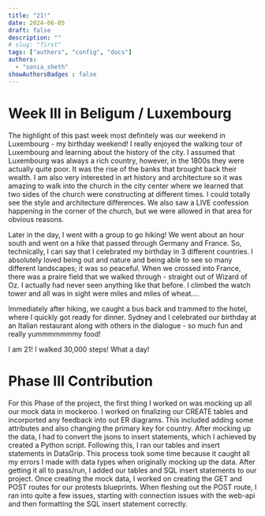 ```yaml
---
title: "21!"
date: 2024-06-05
draft: false
description: ""
# slug: "first"
tags: ["authors", "config", "docs"]
authors:
  - "sonia_sheth"
showAuthorsBadges : false
---
```

# Week III in Beligum / Luxembourg 
The highlight of this past week most definitely was our weekend in Luxembourg - my birthday weekend! I really enjoyed the walking tour of Luxembourg and learning about the history of the city. I assumed that Luxembourg was always a rich country, however, in the 1800s they were actually quite poor. It was the rise of the banks that brought back their wealth. I am also very interested in art history and architecture so it was amazing to walk into the church in the city center where we learned that two sides of the church were constructing at different times. I could totally see the style and architecture differences. We also saw a LIVE confession happening in the corner of the church, but we were allowed in that area for obvious reasons. 

Later in the day, I went with a group to go hiking! We went about an hour south and went on a hike that passed through Germany and France. So, technically, I can say that I celebrated my birthday in 3 different countries. I absolutely loved being out and nature and being able to see so many different landscapes; it was so peaceful. When we crossed into France, there was a praire field that we walked through - straight out of Wizard of Oz. I actually had never seen anything like that before. I climbed the watch tower and all was in sight were miles and miles of wheat....

Immediately after hiking, we caught a bus back and trammed to the hotel, where I quickly got ready for dinner. Sydney and I celebrated our birthday at an Italian restaurant along with others in the dialogue - so much fun and really yummmmmmmy food!

I am 21! I walked 30,000 steps! What a day! 
    
# Phase III Contribution 
For this Phase of the project, the first thing I worked on was mocking up all our mock data in mockeroo. I worked on finalizing our CREATE tables and incorported any feedback into out ER diagrams. This included adding some attributes and also changing the primary key for country. After mocking up the data, I had to convert the jsons to insert statements, which I achieved by created a Python script. Following this, I ran our tables and insert statements in DataGrip. This process took some time because it caught all my errors I made with data types when originally mocking up the data. After getting it all to pass/run, I added our tables and SQL insert statements to our project.
Once creating the mock data, I worked on creating the GET and POST routes for our protests blueprints. When fleshing out the POST route, I ran into quite a few issues, starting with connection issues with the web-api and then formatting the SQL insert statement correctly. 